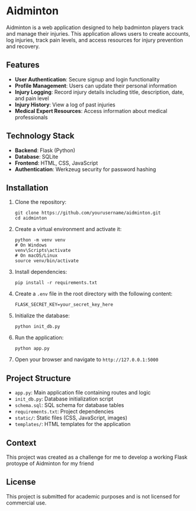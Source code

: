 # Aidminton

Aidminton is a web application designed to help badminton players track and manage their injuries. This application allows users to create accounts, log injuries, track pain levels, and access resources for injury prevention and recovery.

## Features

- **User Authentication**: Secure signup and login functionality
- **Profile Management**: Users can update their personal information
- **Injury Logging**: Record injury details including title, description, date, and pain level
- **Injury History**: View a log of past injuries
- **Medical Expert Resources**: Access information about medical professionals

## Technology Stack

- **Backend**: Flask (Python)
- **Database**: SQLite
- **Frontend**: HTML, CSS, JavaScript
- **Authentication**: Werkzeug security for password hashing

## Installation

1. Clone the repository:
   ```
   git clone https://github.com/yourusername/aidminton.git
   cd aidminton
   ```

2. Create a virtual environment and activate it:
   ```
   python -m venv venv
   # On Windows
   venv\Scripts\activate
   # On macOS/Linux
   source venv/bin/activate
   ```

3. Install dependencies:
   ```
   pip install -r requirements.txt
   ```

4. Create a `.env` file in the root directory with the following content:
   ```
   FLASK_SECRET_KEY=your_secret_key_here
   ```

5. Initialize the database:
   ```
   python init_db.py
   ```

6. Run the application:
   ```
   python app.py
   ```

7. Open your browser and navigate to `http://127.0.0.1:5000`

## Project Structure

- `app.py`: Main application file containing routes and logic
- `init_db.py`: Database initialization script
- `schema.sql`: SQL schema for database tables
- `requirements.txt`: Project dependencies
- `static/`: Static files (CSS, JavaScript, images)
- `templates/`: HTML templates for the application

## Context

This project was created as a challenge for me to develop a working Flask protoype of Aidminton for my friend

## License

This project is submitted for academic purposes and is not licensed for commercial use.
